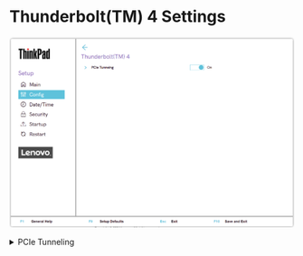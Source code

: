 # Thunderbolt(TM) 4 Settings #
![](./img/tp_thunderbolttm4.png)

<details><summary>PCIe Tunneling</summary>

Whether to enable PCIe (peripheral component interconnect express) Tunneling.

Possible states:

1.	**On** - Default.
2.	Off

!>  Some Thunderbolt devices, such as external GPUs and storage drives, may not work properly.

?> The USB functions of USB4 based devices that are Thunderbolt 4 certified may still work.

| WMI Setting name | Values | Locked by SVP | AMD/Intel |
|:---|:---|:---|:---|
| PCIeTunneling | Disable, Enable | Yes | Both |

</details>
